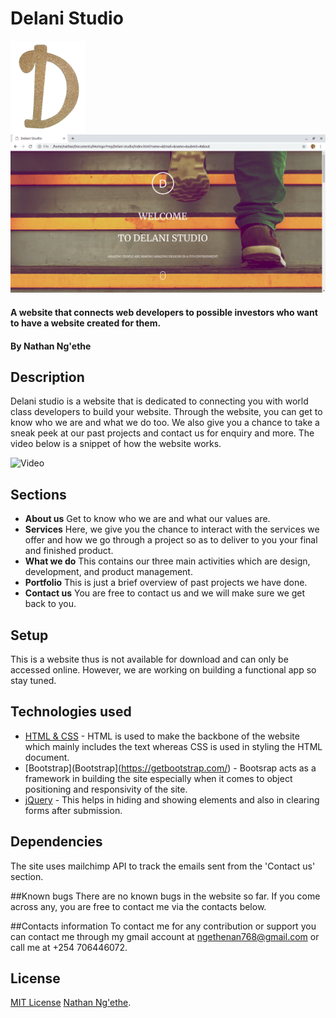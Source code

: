 # Delani Studio
<img src="Images/logo/title.png" align="left" width="120" height="150">

![](Readme/landing.png)
#### A website that connects web developers to possible investors who want to have a website created for them.
#### By **Nathan Ng'ethe**

## Description
Delani studio is a website that is dedicated to connecting you with world class developers to build your website. Through the website, you can get to know who we are and what we do too. We also give you a chance to take a sneak peek at our past projects and contact us for enquiry and more. The video below is a snippet of how the website works.

![Video](Readme/Recording.gif)

## Sections
* **About us**
Get to know who we are and what our values are.
* **Services**
Here, we give you the chance to interact with the services we offer and how we go through a project so as to deliver to you your final and finished product.
* **What we do**
This contains our three main activities which are design, development, and product management.
* **Portfolio**
This is just a brief overview of past projects we have done.
* **Contact us**
You are free to contact us and we will make sure we get back to you.

## Setup
This is a website thus is not available for download and can only be accessed online. However, we are working on building a functional app so stay tuned.

## Technologies used
- [HTML & CSS](https://www.w3schools.com/html/html_css.asp) - HTML is used to make the backbone of the website which mainly includes the text whereas CSS is used in styling the HTML document.
- [Bootstrap](Bootstrap](https://getbootstrap.com/) - Bootsrap acts as a framework in building the site especially when it comes to object positioning and responsivity of the site.
- [jQuery](https://jquery.com/) - This helps in hiding and showing elements and also in clearing forms after submission.

## Dependencies
The site uses mailchimp API to track the emails sent from the 'Contact us' section.

##Known bugs
There are no known bugs in the website so far. If you come across any, you are free to contact me via the contacts below.

##Contacts information
To contact me for any contribution or support you can contact me through my gmail account at ngethenan768@gmail.com or call me at +254 706446072.

## License
[MIT License]() [Nathan Ng'ethe](https://github.com/lendilai).

